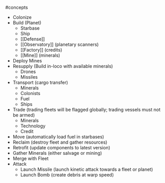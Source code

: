 #concepts 

- Colonize
- Build (Planet)
	- Starbase
	- Ship
	- [[Defense]]
	- [[Observatory]] (planetary scanners)
	- [[Factory]] (credits)
	- [[Mine]] (minerals)
- Deploy Mines
- Resupply (Build in-loco with available minerals)
	- Drones
	- Missiles
- Transport (cargo transfer)
	- Minerals
	- Colonists
	- Fuel
	- Ships
- Trade (trading fleets will be flagged globally; trading vessels must not be armed)
	- Minerals
	- Technology
	- Credit
- Move (automatically load fuel in starbases)
- Reclaim (destroy fleet and gather resources)
- Retrofit (update components to latest version)
- Gather Minerals (either salvage or mining)
- Merge with Fleet
- Attack
	- Launch Missile (launch kinetic attack towards a fleet or planet)
	- Launch Bomb (create debris at warp speed)